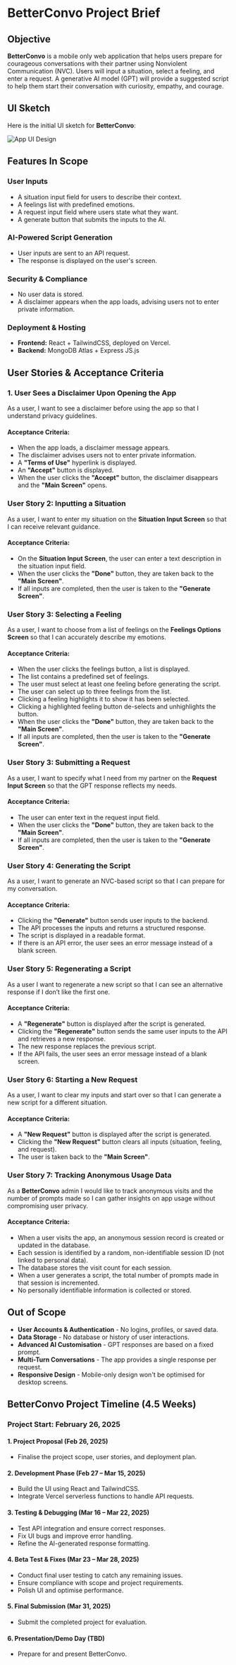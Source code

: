 # BetterConvo Project Brief

## Objective
**BetterConvo** is a mobile only web application that helps users prepare for courageous conversations with their partner using Nonviolent Communication (NVC). Users will input a situation, select a feeling, and enter a request. A generative AI model (GPT) will provide a suggested script to help them start their conversation with curiosity, empathy, and courage.

## UI Sketch

Here is the initial UI sketch for **BetterConvo**:

![App UI Design](App-UI-Design.png)


## Features In Scope

### User Inputs
- A situation input field for users to describe their context.  
- A feelings list with predefined emotions.  
- A request input field where users state what they want.  
- A generate button that submits the inputs to the AI.  

### AI-Powered Script Generation
- User inputs are sent to an API request.  
- The response is displayed on the user's screen.  

### Security & Compliance
- No user data is stored.
- A disclaimer appears when the app loads, advising users not to enter private information.  

### Deployment & Hosting
- **Frontend:** React + TailwindCSS, deployed on Vercel.  
- **Backend:** MongoDB Atlas + Express JS.js

## User Stories & Acceptance Criteria

### 1. User Sees a Disclaimer Upon Opening the App
As a user, I want to see a disclaimer before using the app so that I understand privacy guidelines.  

#### Acceptance Criteria:
- When the app loads, a disclaimer message appears.  
- The disclaimer advises users not to enter private information.  
- A **"Terms of Use"** hyperlink is displayed.
- An **"Accept"** button is displayed.
- When the user clicks the **"Accept"** button, the disclaimer disappears and the **"Main Screen"** opens.

### User Story 2: Inputting a Situation
As a user, I want to enter my situation on the **Situation Input Screen** so that I can receive relevant guidance.

#### Acceptance Criteria:
- On the **Situation Input Screen**, the user can enter a text description in the situation input field.  
- When the user clicks the **"Done"** button, they are taken back to the **"Main Screen"**.
- If all inputs are completed, then the user is taken to the **"Generate Screen"**.

### User Story 3: Selecting a Feeling
As a user, I want to choose from a list of feelings on the **Feelings Options Screen** so that I can accurately describe my emotions.

#### Acceptance Criteria:
- When the user clicks the feelings button, a list is displayed.
- The list contains a predefined set of feelings.  
- The user must select at least one feeling before generating the script.
- The user can select up to three feelings from the list.
- Clicking a feeling highlights it to show it has been selected.
- Clicking a highlighted feeling button de-selects and unhighlights the button.
- When the user clicks the **"Done"** button, they are taken back to the **"Main Screen"**.
- If all inputs are completed, then the user is taken to the **"Generate Screen"**.

### User Story 3: Submitting a Request
As a user, I want to specify what I need from my partner on the **Request Input Screen** so that the GPT response reflects my needs.

#### Acceptance Criteria:
- The user can enter text in the request input field.
- When the user clicks the **"Done"** button, they are taken back to the **"Main Screen"**.
- If all inputs are completed, then the user is taken to the **"Generate Screen"**.

### User Story 4: Generating the Script
As a user, I want to generate an NVC-based script so that I can prepare for my conversation.

#### Acceptance Criteria:
- Clicking the **"Generate"** button sends user inputs to the backend.  
- The API processes the inputs and returns a structured response.  
- The script is displayed in a readable format.  
- If there is an API error, the user sees an error message instead of a blank screen.

### User Story 5: Regenerating a Script
As a user I want to regenerate a new script so that I can see an alternative response if I don’t like the first one.  

#### Acceptance Criteria:  
- A **"Regenerate"** button is displayed after the script is generated.  
- Clicking the **"Regenerate"** button sends the same user inputs to the API and retrieves a new response.  
- The new response replaces the previous script.  
- If the API fails, the user sees an error message instead of a blank screen.  

### User Story 6: Starting a New Request
As a user, I want to clear my inputs and start over so that I can generate a new script for a different situation.  

#### Acceptance Criteria:
- A **"New Request"** button is displayed after the script is generated.  
- Clicking the **"New Request"** button clears all inputs (situation, feeling, and request). 
- The user is taken back to the **"Main Screen"**.  

### User Story 7: Tracking Anonymous Usage Data
As a **BetterConvo** admin I would like to track anonymous visits and the number of prompts made so I can gather insights on app usage without compromising user privacy.  

#### Acceptance Criteria:
- When a user visits the app, an anonymous session record is created or updated in the database.  
- Each session is identified by a random, non-identifiable session ID (not linked to personal data).  
- The database stores the visit count for each session.  
- When a user generates a script, the total number of prompts made in that session is incremented.  
- No personally identifiable information is collected or stored.  


## **Out of Scope**  
- **User Accounts & Authentication** - No logins, profiles, or saved data.  
- **Data Storage** - No database or history of user interactions.  
- **Advanced AI Customisation** - GPT responses are based on a fixed prompt.  
- **Multi-Turn Conversations** - The app provides a single response per request.
- **Responsive Design** - Mobile-only design won't be optimised for desktop screens.

## BetterConvo Project Timeline (4.5 Weeks)

###  Project Start: February 26, 2025

#### 1. Project Proposal (Feb 26, 2025)
- Finalise the project scope, user stories, and deployment plan.  

#### 2. Development Phase (Feb 27 – Mar 15, 2025)
- Build the UI using React and TailwindCSS.  
- Integrate Vercel serverless functions to handle API requests.  

#### 3. Testing & Debugging (Mar 16 – Mar 22, 2025)
- Test API integration and ensure correct responses.  
- Fix UI bugs and improve error handling.  
- Refine the AI-generated response formatting.  

#### 4. Beta Test & Fixes (Mar 23 – Mar 28, 2025)
- Conduct final user testing to catch any remaining issues.  
- Ensure compliance with scope and project requirements.  
- Polish UI and optimise performance.  

#### 5. Final Submission (Mar 31, 2025)
- Submit the completed project for evaluation.  

#### 6. Presentation/Demo Day (TBD)
- Prepare for and present BetterConvo.  